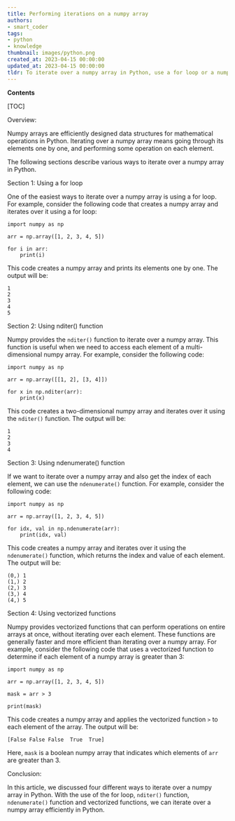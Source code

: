 ```yaml
---
title: Performing iterations on a numpy array
authors:
- smart_coder
tags:
- python
- knowledge
thumbnail: images/python.png
created_at: 2023-04-15 00:00:00
updated_at: 2023-04-15 00:00:00
tldr: To iterate over a numpy array in Python, use a for loop or a numpy method such as nditer().
---
```


**Contents**

[TOC]

Overview:

Numpy arrays are efficiently designed data structures for mathematical operations in Python. Iterating over a numpy array means going through its elements one by one, and performing some operation on each element. 

The following sections describe various ways to iterate over a numpy array in Python.

Section 1: Using a for loop 

One of the easiest ways to iterate over a numpy array is using a for loop. For example, consider the following code that creates a numpy array and iterates over it using a for loop:

```
import numpy as np

arr = np.array([1, 2, 3, 4, 5])

for i in arr:
    print(i)
```

This code creates a numpy array and prints its elements one by one. The output will be:

```
1
2
3
4
5
```

Section 2: Using nditer() function 

Numpy provides the `nditer()` function to iterate over a numpy array. This function is useful when we need to access each element of a multi-dimensional numpy array. For example, consider the following code:

```
import numpy as np

arr = np.array([[1, 2], [3, 4]])

for x in np.nditer(arr):
    print(x)
```

This code creates a two-dimensional numpy array and iterates over it using the `nditer()` function. The output will be:

```
1
2
3
4
```

Section 3: Using ndenumerate() function 

If we want to iterate over a numpy array and also get the index of each element, we can use the `ndenumerate()` function. For example, consider the following code:

```
import numpy as np

arr = np.array([1, 2, 3, 4, 5])

for idx, val in np.ndenumerate(arr):
    print(idx, val)
```

This code creates a numpy array and iterates over it using the `ndenumerate()` function, which returns the index and value of each element. The output will be:

```
(0,) 1
(1,) 2
(2,) 3
(3,) 4
(4,) 5
```

Section 4: Using vectorized functions 

Numpy provides vectorized functions that can perform operations on entire arrays at once, without iterating over each element. These functions are generally faster and more efficient than iterating over a numpy array. For example, consider the following code that uses a vectorized function to determine if each element of a numpy array is greater than 3:

```
import numpy as np

arr = np.array([1, 2, 3, 4, 5])

mask = arr > 3

print(mask)
```

This code creates a numpy array and applies the vectorized function `>` to each element of the array. The output will be:

```
[False False False  True  True]
```

Here, `mask` is a boolean numpy array that indicates which elements of `arr` are greater than 3. 

Conclusion:

In this article, we discussed four different ways to iterate over a numpy array in Python. With the use of the for loop, `nditer()` function, `ndenumerate()` function and vectorized functions, we can iterate over a numpy array efficiently in Python.
